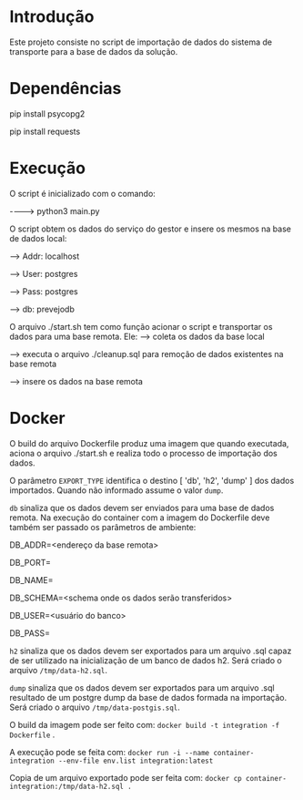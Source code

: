 # Introdução
Este projeto consiste no script de importação de dados do sistema de transporte para a base de dados da solução.


# Dependências
pip install psycopg2

pip install requests


# Execução
O script é inicializado com o comando:

----> python3 main.py

O script obtem os dados do serviço do gestor e insere os mesmos na base de dados local:

--> Addr: localhost

--> User: postgres

--> Pass: postgres

--> db: prevejodb

O arquivo ./start.sh tem como função acionar o script e transportar os dados para uma base remota. Ele:
--> coleta os dados da base local

--> executa o arquivo ./cleanup.sql para remoção de dados existentes na base remota

--> insere os dados na base remota


# Docker
O build do arquivo Dockerfile produz uma imagem que quando executada, aciona o arquivo ./start.sh e realiza todo o processo de importação dos dados.

O parâmetro `EXPORT_TYPE` identifica o destino [ 'db', 'h2', 'dump' ] dos dados importados. Quando não informado assume o valor `dump`.

`db` sinaliza que os dados devem ser enviados para uma base de dados remota. Na execução do container com a imagem do Dockerfile deve também ser 
passado os parâmetros de ambiente:

DB_ADDR=<endereço da base remota>

DB_PORT=<porta do banco>

DB_NAME=<nome do banco de dados interno>

DB_SCHEMA=<schema onde os dados serão transferidos>

DB_USER=<usuário do banco>

DB_PASS=<senha do banco>

`h2` sinaliza que os dados devem ser exportados para um arquivo .sql capaz de ser utilizado na inicialização de um banco de dados h2. 
Será criado o arquivo `/tmp/data-h2.sql`.

`dump` sinaliza que os dados devem ser exportados para um arquivo .sql resultado de um postgre dump da base de dados formada na importação. 
Será criado o arquivo `/tmp/data-postgis.sql`.

O build da imagem pode ser feito com: `docker build -t integration -f Dockerfile` .

A execução pode se feita com: `docker run -i --name container-integration --env-file env.list integration:latest`

Copia de um arquivo exportado pode ser feita com: `docker cp container-integration:/tmp/data-h2.sql .`
